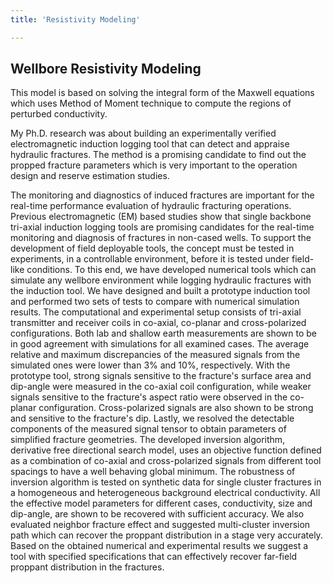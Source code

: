 ```yaml
---
title: 'Resistivity Modeling'

---
```


## Wellbore Resistivity Modeling

This model is based on solving the integral form of the Maxwell equations which uses Method of Moment technique to compute the regions of perturbed conductivity.

My Ph.D. research was about building an experimentally verified electromagnetic induction logging tool that can detect and appraise hydraulic fractures. The method is a promising candidate to find out the propped fracture parameters which is very important to the operation design and reserve estimation studies.

The monitoring and diagnostics of induced fractures are important for the real-time performance evaluation of hydraulic fracturing operations. Previous electromagnetic (EM) based studies show that single backbone tri-axial induction logging tools are promising candidates for the real-time monitoring and diagnosis of fractures in non-cased wells. To support the development of field deployable tools, the concept must be tested in experiments, in a controllable environment, before it is tested under field-like conditions. To this end, we have developed numerical tools which can simulate any wellbore environment while logging hydraulic fractures with the induction tool. We have designed and built a prototype induction tool and performed two sets of tests to compare with numerical simulation results. The computational and experimental setup consists of tri-axial transmitter and receiver coils in co-axial, co-planar and cross-polarized configurations. Both lab and shallow earth measurements are shown to be in good agreement with simulations for all examined cases. The average relative and maximum discrepancies of the measured signals from the simulated ones were lower than 3% and 10%, respectively. With the prototype tool, strong signals sensitive to the fracture&#39;s surface area and dip-angle were measured in the co-axial coil configuration, while weaker signals sensitive to the fracture&#39;s aspect ratio were observed in the co-planar configuration. Cross-polarized signals are also shown to be strong and sensitive to the fracture&#39;s dip. Lastly, we resolved the detectable components of the measured signal tensor to obtain parameters of simplified fracture geometries. The developed inversion algorithm, derivative free directional search model, uses an objective function defined as a combination of co-axial and cross-polarized signals from different tool spacings to have a well behaving global minimum. The robustness of inversion algorithm is tested on synthetic data for single cluster fractures in a homogeneous and heterogeneous background electrical conductivity. All the effective model parameters for different cases, conductivity, size and dip-angle, are shown to be recovered with sufficient accuracy. We also evaluated neighbor fracture effect and suggested multi-cluster inversion path which can recover the proppant distribution in a stage very accurately. Based on the obtained numerical and experimental results we suggest a tool with specified specifications that can effectively recover far-field proppant distribution in the fractures.